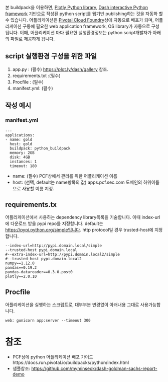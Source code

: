 
본 buildpack을 이용하면,  [Plotly Python library](https://plot.ly/), [Dash interactive Python framework](https://plot.ly/dash) 기반으로 작성된 python script를  웹기반 publishing하는 것을 자동화 할 수 있습니다.
어플리케이션은 [Pivotal Cloud Foundry](https://pivotal.io/platform)상에 자동으로 배포가 되며, 어플리케이션 구동에 필요한 web application framework, OS library가 자동으로 구성됩니다.
이때, 어플리케이션 마다 필요한 실행환경정보는 python script개발자가 아래의 파일로 제공하게 됩니다.

##  script 실행환경 구성을 위한 파일

1. app.py : (필수)  https://plot.ly/dash/gallery 참조.
2. requirements.txt :(필수)
3. Procfile  : (필수)
4. manifest.yml: (필수)

## 작성 예시

### manifest.yml
```
---
applications:
- name: gold
  host: gold
  buildpack: python_buildpack
  memory: 2GB 
  disk: 4GB
  instances: 1
  timeout: 180
```
- name: (필수) PCF상에서 관리를 위한 어플리케이션 이름
- host: (선택, default는 name항목의 값) apps.pcf.sec.com 도메인의 하위이름으로 사용할 이름 지정.


## requirements.tx
어플리케이션에서 사용하는 dependency library목록을 기술합니다. 이때 index-url에 다운로드 받을 pypi repo를 지정합니다. default는 https://pypi.python.org/simple입니다.
http protocol일 경우 trusted-host에 지정합니다.
```
--index-url=http://pypi.domain.local/simple
--trusted-host pypi.domain.local
#--extra-index-url=http://pypi.domain.local2/simple
#--trusted-host pypi.domain.local2
numpy==1.12.0
pandas==0.19.2
pandas-datareader==0.3.0.post0
plotly==2.0.10
```

## Procfile
어플리케이션을 실행하는 스크립트로, 대부부분 변경없이 아래내용 그대로 사용가능합니다.

```
web: gunicorn app:server --timeout 300
```


# 참조
- PCF상에 python 어플리케이션 배포 가이드https://docs.run.pivotal.io/buildpacks/python/index.html
- 샘플참조: https://github.com/myminseok/dash-goldman-sachs-report-demo



